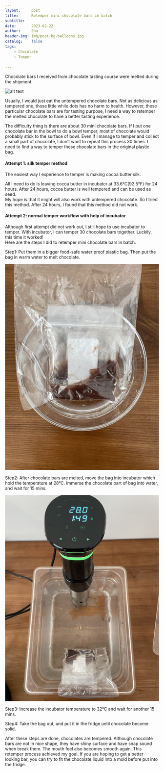 ```yaml
---
layout:     post
title:      Retemper mini chocolate bars in batch
subtitle:   
date:       2023-02-22
author:     Shu
header-img: img/post-bg-balloons.jpg
catalog:    false
tags:
    - Chocolate
    - Temper
    
---
```



Chocolate bars I received from chocolate tasting course were melted during the shipment.  

![alt text](https://github.com/shucuriocity/shucuriocity.github.io/raw/master/img-post/2023-02-22-retemper-01.jpg "Untempered chocolate bars")

Usually, I would just eat the untempered chocolate bars. Not as delicious as tempered one, those little while dots has no harm to health. However, these particular chocolate bars are for tasting purpose, I need a way to retemper the melted chocolate to have a better tasting experience.   

The difficulty thing is there are about 30 mini chocolate bars. If I put one chocolate bar in the bowl to do a bowl temper, most of chocolate would probably stick to the surface of bowl. Even if I manage to temper and collect a small part of chocolate, I don’t want to repeat this process 30 times. I need to find a way to temper these chocolate bars in the original plastic bag.  


#### Attempt 1: silk temper method

The easiest way I experience to temper is making cocoa butter silk.  

All I need to do is leaving cocoa butter in incubator at 33.6°C(92.5°F) for 24 hours. After 24 hours, cocoa butter is well tempered and can be used as seed.    
My hope is that it might will also work with untempered chocolate. 
So I tried this method. After 24 hours, I found that this method did not work.  


#### Attempt 2: normal temper workflow with help of incubator

Although first attempt did not work out, I still hope to use incubator to temper. With incubator, I can temper 30 chocolate bars together. 
Luckily, this time it worked!   
Here are the steps I did to retemper mini chocolate bars in batch.  

Step1: Put them in a bigger food-safe water proof plastic bag. Then put the bag in warm water to melt chocolate.  
	
![alt text](https://github.com/shucuriocity/shucuriocity.github.io/raw/master/img-post/2023-02-22-retemper-02.jpg "Melting chocolate bars")

Step2: After chocolate bars are melted, move the bag into incubator which hold the temperature at 28°C. Immerse the chocolate part of bag into water, and wait for 15 mins.  

![alt text](https://github.com/shucuriocity/shucuriocity.github.io/raw/master/img-post/2023-02-22-retemper-03.jpg "Chocolate bars in incubator")

Step3: Increase the incubator temperature to 32°C and wait for another 15 mins.  

Step4: Take the bag out, and put it in the fridge until chocolate become solid.   

After these steps are done, chocolates are tempered. Although chocolate bars are not in nice shape, they have shiny surface and have snap sound when break them. The mouth feel also becomes smooth again. This retemper process achieved my goal. If you are hoping to get a better looking bar, you can try to fit the chocolate liquid into a mold before put into the fridge.   



